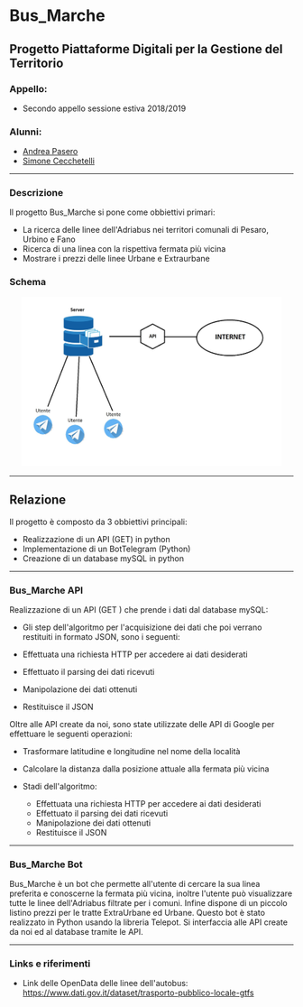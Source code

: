 # Bus_Marche

## Progetto Piattaforme Digitali per la Gestione del Territorio ##

### Appello: ###
* Secondo appello sessione estiva 2018/2019

### Alunni: ###
* [Andrea Pasero](https://github.com/Bilashos)
* [Simone Cecchetelli](https://github.com/LeadSC)

-----------------------------------------------------

### Descrizione ###

Il progetto Bus_Marche si pone come obbiettivi primari:
* La ricerca delle linee dell'Adriabus nei territori comunali di Pesaro, Urbino e Fano
* Ricerca di una linea con la rispettiva fermata più vicina
* Mostrare i prezzi delle linee Urbane e Extraurbane

### Schema ###
<p align="center">
    <img width="460" height="300" src="https://github.com/LeadSC/Bus_Marche/blob/master/img/Schema.jpg">
 </p>

-----------------------------------------------------

## Relazione ##

Il progetto è composto da 3 obbiettivi principali:
 * Realizzazione di un API (GET) in python
 * Implementazione di un BotTelegram (Python)
 * Creazione di un database mySQL in python



 ----------------------------------------------------
### Bus_Marche API ###

Realizzazione di un API (GET ) che prende i dati dal database mySQL:

  * Gli step dell'algoritmo per l'acquisizione dei dati che poi verrano restituiti in formato JSON, sono i seguenti:

  * Effettuata una richiesta HTTP per accedere ai dati desiderati
  * Effettuato il parsing dei dati ricevuti 
  * Manipolazione dei dati ottenuti 
  * Restituisce il JSON

Oltre alle API create da noi, sono state utilizzate delle API di Google per effettuare le seguenti operazioni:
  
  * Trasformare latitudine e longitudine nel nome della località
  * Calcolare la distanza dalla posizione attuale alla fermata più vicina
    
  * Stadi dell'algoritmo:
      * Effettuata una richiesta HTTP per accedere ai dati desiderati
      * Effettuato il parsing dei dati ricevuti 
      * Manipolazione dei dati ottenuti 
      * Restituisce il JSON


------------------------------------

### Bus_Marche Bot ###

Bus_Marche è un bot che permette all'utente di cercare la sua linea preferita e conoscerne la fermata più vicina, inoltre l'utente può visualizzare tutte le linee dell'Adriabus filtrate per i comuni. Infine dispone di un piccolo listino prezzi per le tratte ExtraUrbane ed Urbane.
Questo bot è stato realizzato in Python usando la libreria Telepot. Si interfaccia alle API create da noi ed al database tramite le API.




----------------------------------------------------------
### Links e riferimenti ### 
 * Link delle OpenData delle linee dell'autobus: https://www.dati.gov.it/dataset/trasporto-pubblico-locale-gtfs
 



